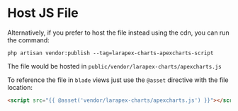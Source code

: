 # Host JS File

Alternatively, if you prefer to host the file instead using the cdn, you can run the command:

```shell
php artisan vendor:publish --tag=larapex-charts-apexcharts-script
```

The file would be hosted in `public/vendor/larapex-charts/apexcharts.js` 

To reference the file in `blade` views just use the `@asset` directive with the file location:

```html
<script src="{{ @asset('vendor/larapex-charts/apexcharts.js') }}"></script>
```